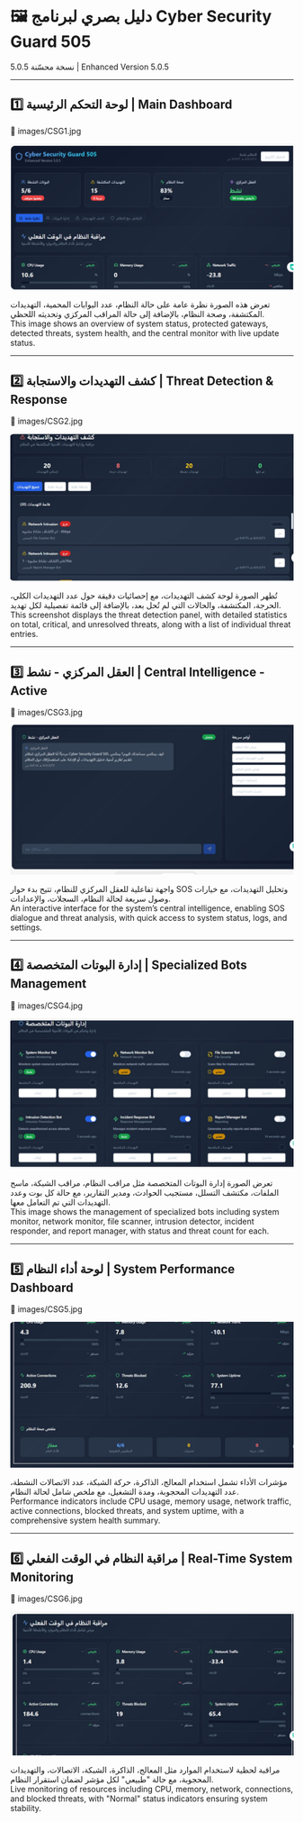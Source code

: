 # 🖼️ دليل بصري لبرنامج Cyber Security Guard 505  
نسخة محسّنة 5.0.5 | Enhanced Version 5.0.5

---

## 1️⃣ لوحة التحكم الرئيسية | Main Dashboard

📍 images/CSG1.jpg

![Main Dashboard](images/CSG1.jpg)

تعرض هذه الصورة نظرة عامة على حالة النظام، عدد البوابات المحمية، التهديدات المكتشفة، وصحة النظام، بالإضافة إلى حالة المراقب المركزي وتحديثه اللحظي.  
This image shows an overview of system status, protected gateways, detected threats, system health, and the central monitor with live update status.

---

## 2️⃣ كشف التهديدات والاستجابة | Threat Detection & Response

📍 images/CSG2.jpg

![Threat Detection](images/CSG2.jpg)

تُظهر الصورة لوحة كشف التهديدات، مع إحصائيات دقيقة حول عدد التهديدات الكلي، الحرجة، المكتشفة، والحالات التي لم تُحل بعد، بالإضافة إلى قائمة تفصيلية لكل تهديد.  
This screenshot displays the threat detection panel, with detailed statistics on total, critical, and unresolved threats, along with a list of individual threat entries.

---

## 3️⃣ العقل المركزي - نشط | Central Intelligence - Active

📍 images/CSG3.jpg

![Central Intelligence](images/CSG3.jpg)

واجهة تفاعلية للعقل المركزي للنظام، تتيح بدء حوار SOS وتحليل التهديدات، مع خيارات وصول سريعة لحالة النظام، السجلات، والإعدادات.  
An interactive interface for the system’s central intelligence, enabling SOS dialogue and threat analysis, with quick access to system status, logs, and settings.

---

## 4️⃣ إدارة البوتات المتخصصة | Specialized Bots Management

📍 images/CSG4.jpg

![Bots Management](images/CSG4.jpg)

تعرض الصورة إدارة البوتات المتخصصة مثل مراقب النظام، مراقب الشبكة، ماسح الملفات، مكتشف التسلل، مستجيب الحوادث، ومدير التقارير، مع حالة كل بوت وعدد التهديدات التي تم التعامل معها.  
This image shows the management of specialized bots including system monitor, network monitor, file scanner, intrusion detector, incident responder, and report manager, with status and threat count for each.

---

## 5️⃣ لوحة أداء النظام | System Performance Dashboard

📍 images/CSG5.jpg

![System Performance](images/CSG5.jpg)

مؤشرات الأداء تشمل استخدام المعالج، الذاكرة، حركة الشبكة، عدد الاتصالات النشطة، عدد التهديدات المحجوبة، ومدة التشغيل، مع ملخص شامل لحالة النظام.  
Performance indicators include CPU usage, memory usage, network traffic, active connections, blocked threats, and system uptime, with a comprehensive system health summary.

---

## 6️⃣ مراقبة النظام في الوقت الفعلي | Real-Time System Monitoring

📍 images/CSG6.jpg

![Real-Time Monitoring](images/CSG6.jpg)

مراقبة لحظية لاستخدام الموارد مثل المعالج، الذاكرة، الشبكة، الاتصالات، والتهديدات المحجوبة، مع حالة "طبيعي" لكل مؤشر لضمان استقرار النظام.  
Live monitoring of resources including CPU, memory, network, connections, and blocked threats, with "Normal" status indicators ensuring system stability.
